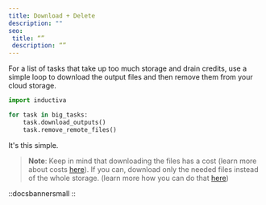 ```yaml
---
title: Download + Delete
description: ""
seo:
 title: “”
 description: “”
---
```


For a list of tasks that take up too much storage and drain credits, use a
simple loop to download the output files and then remove them from your cloud
storage.

```python
import inductiva

for task in big_tasks:
    task.download_outputs()
    task.remove_remote_files()
```

It's this simple.

> **Note**: Keep in mind that downloading the files has a cost (learn more about costs [here](https://inductiva.ai/guides/basics/how-much-does-it-cost)). If you can, download only the needed files instead of the whole storage. (learn more how you can do that [here](../../download-file-from-project))


::docsbannersmall
::

